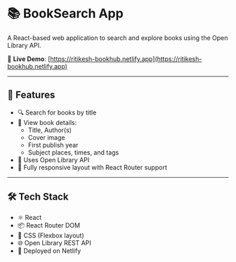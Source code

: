 # 📚 BookSearch App

A React-based web application to search and explore books using the Open Library API.

🔗 **Live Demo**: [https://ritikesh-bookhub.netlify.app](https://ritikesh-bookhub.netlify.app)

---

## 🧠 Features

- 🔍 Search for books by title
- 📖 View book details:
  - Title, Author(s)
  - Cover image
  - First publish year
  - Subject places, times, and tags
- 📡 Uses Open Library API
- 🔁 Fully responsive layout with React Router support

---

## 🛠️ Tech Stack

- ⚛️ React
- 📦 React Router DOM
- 🎨 CSS (Flexbox layout)
- 🌐 Open Library REST API
- 🚀 Deployed on Netlify
